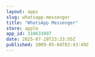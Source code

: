```yaml
---
layout: apps
slug: whatsapp-messenger
title: "WhatsApp Messenger"
store: apple
app_id: 310633997
date: 2025-07-28T23:23:55Z
published: 2009-05-04T02:43:49Z
---
```

